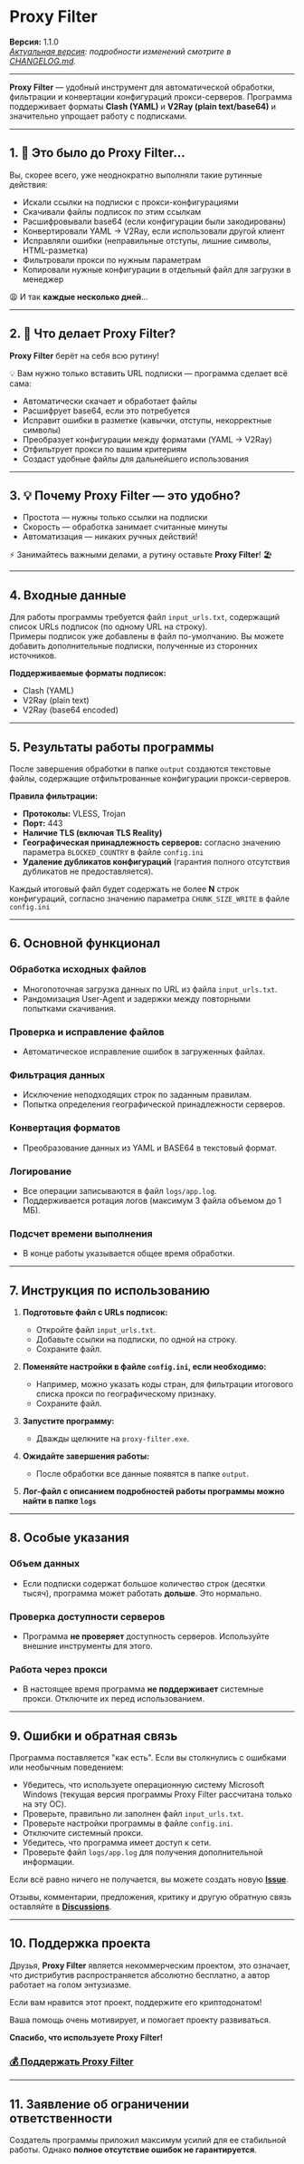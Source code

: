 # Proxy Filter

**Версия:** 1.1.0  
*[Актуальная версия](https://github.com/RynelHub/proxy-filter/releases/latest): подробности изменений смотрите в [CHANGELOG.md](https://github.com/RynelHub/proxy-filter/blob/main/CHANGELOG.md).*

---

**Proxy Filter** — удобный инструмент для автоматической обработки, фильтрации и конвертации конфигураций прокси-серверов. Программа поддерживает форматы **Clash (YAML)** и **V2Ray (plain text/base64)** и значительно упрощает работу с подписками.

---

## 1. 🧐 Это было до **Proxy Filter**...

Вы, скорее всего, уже неоднократно выполняли такие рутинные действия:

- Искали ссылки на подписки с прокси-конфигурациями
- Скачивали файлы подписок по этим ссылкам
- Расшифровывали base64 (если конфигурации были закодированы)
- Конвертировали YAML → V2Ray, если использовали другой клиент
- Исправляли ошибки (неправильные отступы, лишние символы, HTML-разметка)
- Фильтровали прокси по нужным параметрам
- Копировали нужные конфигурации в отдельный файл для загрузки в менеджер

😩 И так **каждые несколько дней**...

---

## 2. 🚀 Что делает **Proxy Filter**?

**Proxy Filter** берёт на себя всю рутину!

💡 Вам нужно только вставить URL подписки — программа сделает всё сама:

- Автоматически скачает и обработает файлы
- Расшифрует base64, если это потребуется
- Исправит ошибки в разметке (кавычки, отступы, некорректные символы)
- Преобразует конфигурации между форматами (YAML → V2Ray)
- Отфильтрует прокси по вашим критериям
- Создаст удобные файлы для дальнейшего использования

---

## 3. 💡 Почему **Proxy Filter** — это удобно?

- Простота — нужны только ссылки на подписки
- Скорость — обработка занимает считанные минуты
- Автоматизация — никаких ручных действий!

⚡ Занимайтесь важными делами, а рутину оставьте **Proxy Filter**! 🏖

---

## 4. Входные данные

Для работы программы требуется файл `input_urls.txt`, содержащий список URLs подписок (по одному URL на строку).  
Примеры подписок уже добавлены в файл по-умолчанию. Вы можете добавить дополнительные подписки, полученные из сторонних источников.

**Поддерживаемые форматы подписок:**
- Clash (YAML)
- V2Ray (plain text)
- V2Ray (base64 encoded)

---

## 5. Результаты работы программы

После завершения обработки в папке `output` создаются текстовые файлы, содержащие отфильтрованные конфигурации прокси-серверов.

**Правила фильтрации:**
- **Протоколы:** VLESS, Trojan  
- **Порт:** 443  
- **Наличие TLS (включая TLS Reality)**  
- **Географическая принадлежность серверов:** согласно значению параметра `BLOCKED_COUNTRY` в файле `config.ini` 
- **Удаление дубликатов конфигураций** (гарантия полного отсутствия дубликатов не предоставляется).  

Каждый итоговый файл будет содержать не более **N** строк конфигураций, согласно значению параметра `CHUNK_SIZE_WRITE` в файле `config.ini`

---

## 6. Основной функционал

### Обработка исходных файлов
- Многопоточная загрузка данных по URL из файла `input_urls.txt`.
- Рандомизация User-Agent и задержки между повторными попытками скачивания.

### Проверка и исправление файлов
- Автоматическое исправление ошибок в загруженных файлах.

### Фильтрация данных
- Исключение неподходящих строк по заданным правилам.
- Попытка определения географической принадлежности серверов.

### Конвертация форматов
- Преобразование данных из YAML и BASE64 в текстовый формат.

### Логирование
- Все операции записываются в файл `logs/app.log`.
- Поддерживается ротация логов (максимум 3 файла объемом до 1 МБ).

### Подсчет времени выполнения
- В конце работы указывается общее время обработки.

---

## 7. Инструкция по использованию

1. **Подготовьте файл с URLs подписок:**
   - Откройте файл `input_urls.txt`.
   - Добавьте ссылки на подписки, по одной на строку.
   - Сохраните файл.

2. **Поменяйте настройки в файле `config.ini`, если необходимо:**
   - Например, можно указать коды стран, для фильтрации итогового списка прокси по географическому признаку.
   - Сохраните файл.

3. **Запустите программу:**
   - Дважды щелкните на `proxy-filter.exe`.

4. **Ожидайте завершения работы:**
   - После обработки все данные появятся в папке `output`.

5. **Лог-файл с описанием подробностей работы программы можно найти в папке `logs`**

---

## 8. Особые указания

### Объем данных
- Если подписки содержат большое количество строк (десятки тысяч), программа может работать **дольше**. Это нормально.

### Проверка доступности серверов
- Программа **не проверяет** доступность серверов. Используйте внешние инструменты для этого.

### Работа через прокси
- В настоящее время программа **не поддерживает** системные прокси. Отключите их перед использованием.

---

## 9. Ошибки и обратная связь

Программа поставляется "как есть". Если вы столкнулись с ошибками или необычным поведением:
- Убедитесь, что используете операционную систему Microsoft Windows (текущая версия программы Proxy Filter рассчитана только на эту ОС).
- Проверьте, правильно ли заполнен файл `input_urls.txt`.
- Проверьте настройки программы в файле `config.ini`.
- Отключите системный прокси.
- Убедитесь, что программа имеет доступ к сети.
- Проверьте файл `logs/app.log` для получения дополнительной информации.

Если всё равно ничего не получается, вы можете создать новую **[Issue](https://github.com/RynelHub/proxy-filter/issues/new)**.

Отзывы, комментарии, предложения, критику и другую обратную связь оставляйте в **[Discussions](https://github.com/RynelHub/proxy-filter/discussions/new)**.

---

## 10. Поддержка проекта

Друзья, **Proxy Filter** является некоммерческим проектом, это означает, что дистрибутив распространяется абсолютно бесплатно, а автор работает на голом энтузиазме.

Если вам нравится этот проект, поддержите его криптодонатом!

Ваша помощь очень мотивирует, и помогает проекту развиваться.

**Спасибо, что используете Proxy Filter!**

### [💰 Поддержать **Proxy Filter**](https://rynelhub.github.io/donations/)

---

## 11. Заявление об ограничении ответственности

Создатель программы приложил максимум усилий для ее стабильной работы. Однако **полное отсутствие ошибок не гарантируется**.
